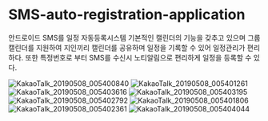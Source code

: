 # SMS-auto-registration-application

안드로이드 SMS를 일정 자동등록시스템
기본적인 캘린더의 기능을 갖추고 있으며 그룹캘린더를 지원하여 지인끼리 캘린더를 공유하며 일정을 기록할 수 있어 일정관리가 편리하다.
또한 특정번호로 부터 SMS를 수신시 노티알림으로 편리하게 일정을 등록할 수 있다.

![KakaoTalk_20190508_005400840](https://user-images.githubusercontent.com/38394861/57314382-7eb80680-712c-11e9-81a2-d29bb946023e.jpg)
![KakaoTalk_20190508_005401261](https://user-images.githubusercontent.com/38394861/57314389-824b8d80-712c-11e9-96f8-604011cc670d.jpg)
![KakaoTalk_20190508_005403616](https://user-images.githubusercontent.com/38394861/57314395-85467e00-712c-11e9-9fcf-7e36183e9257.jpg)
![KakaoTalk_20190508_005403195](https://user-images.githubusercontent.com/38394861/57314400-8677ab00-712c-11e9-965a-eabb00ccf3d7.jpg)
![KakaoTalk_20190508_005402792](https://user-images.githubusercontent.com/38394861/57314409-8c6d8c00-712c-11e9-9fec-d1ef4207125a.jpg)
![KakaoTalk_20190508_005401806](https://user-images.githubusercontent.com/38394861/57314413-8e374f80-712c-11e9-9d46-78926346a89d.jpg)
![KakaoTalk_20190508_005402361](https://user-images.githubusercontent.com/38394861/57314420-90011300-712c-11e9-88ac-92f718e7a702.jpg)
![KakaoTalk_20190508_005404044](https://user-images.githubusercontent.com/38394861/57314426-92636d00-712c-11e9-956d-ed2220b88e43.jpg)
